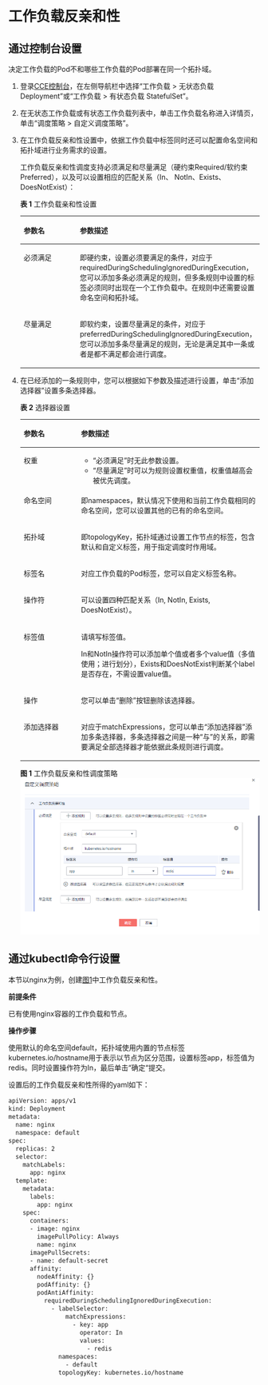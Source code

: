 # 工作负载反亲和性<a name="cce_01_0234"></a>

## 通过控制台设置<a name="section984110391216"></a>

决定工作负载的Pod不和哪些工作负载的Pod部署在同一个拓扑域。

1.  登录[CCE控制台](https://console.huaweicloud.com/cce2.0/?utm_source=helpcenter)，在左侧导航栏中选择“工作负载 \> 无状态负载 Deployment”或“工作负载 \> 有状态负载 StatefulSet”。
2.  在无状态工作负载或有状态工作负载列表中，单击工作负载名称进入详情页，单击“调度策略 \> 自定义调度策略”。
3.  在工作负载反亲和性设置中，依据工作负载中标签同时还可以配置命名空间和拓扑域进行业务需求的设置。

    工作负载反亲和性调度支持必须满足和尽量满足（硬约束Required/软约束Preferred），以及可以设置相应的匹配关系（In、 NotIn、Exists、DoesNotExist）：

    **表 1**  工作负载亲和性设置

    <a name="table202751247311"></a>
    <table><thead align="left"><tr id="row6275154232"><th class="cellrowborder" valign="top" width="23.95%" id="mcps1.2.3.1.1"><p id="p11274641534"><a name="p11274641534"></a><a name="p11274641534"></a>参数名</p>
    </th>
    <th class="cellrowborder" valign="top" width="76.05%" id="mcps1.2.3.1.2"><p id="p12747418317"><a name="p12747418317"></a><a name="p12747418317"></a>参数描述</p>
    </th>
    </tr>
    </thead>
    <tbody><tr id="row1327511413311"><td class="cellrowborder" valign="top" width="23.95%" headers="mcps1.2.3.1.1 "><p id="p1827516415318"><a name="p1827516415318"></a><a name="p1827516415318"></a>必须满足</p>
    </td>
    <td class="cellrowborder" valign="top" width="76.05%" headers="mcps1.2.3.1.2 "><p id="p1427512410317"><a name="p1427512410317"></a><a name="p1427512410317"></a>即硬约束，设置必须要满足的条件，对应于requiredDuringSchedulingIgnoredDuringExecution，您可以添加多条必须满足的规则，但多条规则中设置的标签必须同时出现在一个工作负载中。在规则中还需要设置命名空间和拓扑域。</p>
    </td>
    </tr>
    <tr id="row112751441939"><td class="cellrowborder" valign="top" width="23.95%" headers="mcps1.2.3.1.1 "><p id="p172751442316"><a name="p172751442316"></a><a name="p172751442316"></a>尽量满足</p>
    </td>
    <td class="cellrowborder" valign="top" width="76.05%" headers="mcps1.2.3.1.2 "><p id="p847410388354"><a name="p847410388354"></a><a name="p847410388354"></a>即软约束，设置尽量满足的条件，对应于preferredDuringSchedulingIgnoredDuringExecution，您可以添加多条尽量满足的规则，无论是满足其中一条或者是都不满足都会进行调度。</p>
    </td>
    </tr>
    </tbody>
    </table>

4.  在已经添加的一条规则中，您可以根据如下参数及描述进行设置，单击“添加选择器”设置多条选择器。

    **表 2**  选择器设置

    <a name="table3820121171412"></a>
    <table><thead align="left"><tr id="row118208114146"><th class="cellrowborder" valign="top" width="23.95%" id="mcps1.2.3.1.1"><p id="p8820141131410"><a name="p8820141131410"></a><a name="p8820141131410"></a>参数名</p>
    </th>
    <th class="cellrowborder" valign="top" width="76.05%" id="mcps1.2.3.1.2"><p id="p7820141131415"><a name="p7820141131415"></a><a name="p7820141131415"></a>参数描述</p>
    </th>
    </tr>
    </thead>
    <tbody><tr id="row11564913306"><td class="cellrowborder" valign="top" width="23.95%" headers="mcps1.2.3.1.1 "><p id="p131524913015"><a name="p131524913015"></a><a name="p131524913015"></a>权重</p>
    </td>
    <td class="cellrowborder" valign="top" width="76.05%" headers="mcps1.2.3.1.2 "><a name="ul114651256173313"></a><a name="ul114651256173313"></a><ul id="ul114651256173313"><li>“必须满足”时无此参数设置。</li><li>“尽量满足”时可以为规则设置权重值，权重值越高会被优先调度。</li></ul>
    </td>
    </tr>
    <tr id="row11583112162819"><td class="cellrowborder" valign="top" width="23.95%" headers="mcps1.2.3.1.1 "><p id="p758331272819"><a name="p758331272819"></a><a name="p758331272819"></a>命名空间</p>
    </td>
    <td class="cellrowborder" valign="top" width="76.05%" headers="mcps1.2.3.1.2 "><p id="p10583812112815"><a name="p10583812112815"></a><a name="p10583812112815"></a>即namespaces，默认情况下使用和当前工作负载相同的命名空间，您可以设置其他的已有的命名空间。</p>
    </td>
    </tr>
    <tr id="row710121010284"><td class="cellrowborder" valign="top" width="23.95%" headers="mcps1.2.3.1.1 "><p id="p7102181002814"><a name="p7102181002814"></a><a name="p7102181002814"></a>拓扑域</p>
    </td>
    <td class="cellrowborder" valign="top" width="76.05%" headers="mcps1.2.3.1.2 "><p id="p151023106286"><a name="p151023106286"></a><a name="p151023106286"></a>即topologyKey，拓扑域通过设置工作节点的标签，包含默认和自定义标签，用于指定调度时作用域。</p>
    </td>
    </tr>
    <tr id="row2082010171412"><td class="cellrowborder" valign="top" width="23.95%" headers="mcps1.2.3.1.1 "><p id="p168202112145"><a name="p168202112145"></a><a name="p168202112145"></a>标签名</p>
    </td>
    <td class="cellrowborder" valign="top" width="76.05%" headers="mcps1.2.3.1.2 "><p id="p982013151417"><a name="p982013151417"></a><a name="p982013151417"></a>对应工作负载的Pod标签，您可以自定义标签名称。</p>
    </td>
    </tr>
    <tr id="row782019181410"><td class="cellrowborder" valign="top" width="23.95%" headers="mcps1.2.3.1.1 "><p id="p198241835201413"><a name="p198241835201413"></a><a name="p198241835201413"></a>操作符</p>
    </td>
    <td class="cellrowborder" valign="top" width="76.05%" headers="mcps1.2.3.1.2 "><p id="p882119117140"><a name="p882119117140"></a><a name="p882119117140"></a>可以设置四种匹配关系（In, NotIn, Exists, DoesNotExist）。</p>
    </td>
    </tr>
    <tr id="row14631352121414"><td class="cellrowborder" valign="top" width="23.95%" headers="mcps1.2.3.1.1 "><p id="p9463125251410"><a name="p9463125251410"></a><a name="p9463125251410"></a>标签值</p>
    </td>
    <td class="cellrowborder" valign="top" width="76.05%" headers="mcps1.2.3.1.2 "><p id="p16464155219144"><a name="p16464155219144"></a><a name="p16464155219144"></a>请填写标签值。</p>
    <p id="p35182478198"><a name="p35182478198"></a><a name="p35182478198"></a>In和NotIn操作符可以添加单个值或者多个value值（多值使用；进行划分），Exists和DoesNotExist判断某个label是否存在，不需设置value值。</p>
    </td>
    </tr>
    <tr id="row09151254201410"><td class="cellrowborder" valign="top" width="23.95%" headers="mcps1.2.3.1.1 "><p id="p19915155416141"><a name="p19915155416141"></a><a name="p19915155416141"></a>操作</p>
    </td>
    <td class="cellrowborder" valign="top" width="76.05%" headers="mcps1.2.3.1.2 "><p id="p2915054201417"><a name="p2915054201417"></a><a name="p2915054201417"></a>您可以单击“删除”按钮删除该选择器。</p>
    </td>
    </tr>
    <tr id="row134525715142"><td class="cellrowborder" valign="top" width="23.95%" headers="mcps1.2.3.1.1 "><p id="p845155741412"><a name="p845155741412"></a><a name="p845155741412"></a>添加选择器</p>
    </td>
    <td class="cellrowborder" valign="top" width="76.05%" headers="mcps1.2.3.1.2 "><p id="p1145757121416"><a name="p1145757121416"></a><a name="p1145757121416"></a>对应于matchExpressions，您可以单击“添加选择器”添加多条选择器，多条选择器之间是一种“与”的关系，即需要满足全部选择器才能依据此条规则进行调度。</p>
    </td>
    </tr>
    </tbody>
    </table>

    **图 1**  工作负载反亲和性调度策略<a name="fig870945915353"></a>  
    ![](figures/工作负载反亲和性调度策略.png "工作负载反亲和性调度策略")


## 通过kubectl命令行设置<a name="section93428308559"></a>

本节以nginx为例，创建[图1](#fig870945915353)中工作负载反亲和性。

**前提条件**

已有使用nginx容器的工作负载和节点。

**操作步骤**

使用默认的命名空间default，拓扑域使用内置的节点标签kubernetes.io/hostname用于表示以节点为区分范围，设置标签app，标签值为redis。同时设置操作符为In，最后单击“确定“提交。

设置后的工作负载反亲和性所得的yaml如下：

```
apiVersion: apps/v1
kind: Deployment
metadata:
  name: nginx
  namespace: default
spec:
  replicas: 2
  selector:
    matchLabels:
      app: nginx 
  template:
    metadata:
      labels:
        app: nginx
    spec:
      containers:
      - image: nginx 
        imagePullPolicy: Always
        name: nginx
      imagePullSecrets:
      - name: default-secret
      affinity:
        nodeAffinity: {}
        podAffinity: {}
        podAntiAffinity:
          requiredDuringSchedulingIgnoredDuringExecution:
            - labelSelector:
                matchExpressions:
                  - key: app
                    operator: In
                    values:
                      - redis
              namespaces:
                - default
              topologyKey: kubernetes.io/hostname
```

